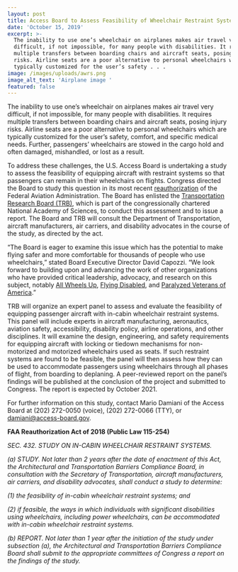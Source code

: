 ```yaml
---
layout: post
title: Access Board to Assess Feasibility of Wheelchair Restraint Systems on Aircraft
date: 'October 15, 2019'
excerpt: >-
  The inability to use one’s wheelchair on airplanes makes air travel very
  difficult, if not impossible, for many people with disabilities. It requires
  multiple transfers between boarding chairs and aircraft seats, posing injury
  risks. Airline seats are a poor alternative to personal wheelchairs which are
  typically customized for the user’s safety . . .
image: /images/uploads/awrs.png
image_alt_text: 'Airplane image '
featured: false
---
```

The inability to use one’s wheelchair on airplanes makes air travel very difficult, if not impossible, for many people with disabilities. It requires multiple transfers between boarding chairs and aircraft seats, posing injury risks. Airline seats are a poor alternative to personal wheelchairs which are typically customized for the user’s safety, comfort, and specific medical needs. Further, passengers’ wheelchairs are stowed in the cargo hold and often damaged, mishandled, or lost as a result.

To address these challenges, the U.S. Access Board is undertaking a study to assess the feasibility of equipping aircraft with restraint systems so that passengers can remain in their wheelchairs on flights. Congress directed the Board to study this question in its most recent [reauthorization](https://www.congress.gov/bill/115th-congress/house-bill/302/text?q=%7B%22search%22%3A%5B%22FAA+Reauthorization%22%5D%7D) of the Federal Aviation Administration. The Board has enlisted the [Transportation Research Board (TRB)](http://www.trb.org/Main/Home.aspx), which is part of the congressionally chartered National Academy of Sciences, to conduct this assessment and to issue a report. The Board and TRB will consult the Department of Transportation, aircraft manufacturers, air carriers, and disability advocates in the course of the study, as directed by the act.

“The Board is eager to examine this issue which has the potential to make flying safer and more comfortable for thousands of people who use wheelchairs,” stated Board Executive Director David Capozzi. “We look forward to building upon and advancing the work of other organizations who have provided critical leadership, advocacy, and research on this subject, notably [All Wheels Up](https://www.allwheelsup.org/), [Flying Disabled](http://flyingdisabled.org.uk/), and [Paralyzed Veterans of America](https://pva.org/).”

TRB will organize an expert panel to assess and evaluate the feasibility of equipping passenger aircraft with in-cabin wheelchair restraint systems. This panel will include experts in aircraft manufacturing, aeronautics, aviation safety, accessibility, disability policy, airline operations, and other disciplines. It will examine the design, engineering, and safety requirements for equipping aircraft with locking or tiedown mechanisms for non-motorized and motorized wheelchairs used as seats. If such restraint systems are found to be feasible, the panel will then assess how they can be used to accommodate passengers using wheelchairs through all phases of flight, from boarding to deplaning. A peer-reviewed report on the panel’s findings will be published at the conclusion of the project and submitted to Congress. The report is expected by October 2021.

For further information on this study, contact Mario Damiani of the Access Board at (202) 272-0050 (voice), (202) 272-0066 (TTY), or[](mailto:damiani@access-board.gov.) [damiani@access-board.gov](mailto:damiani@access-board.gov).


**FAA Reauthorization Act of 2018 (Public Law 115-254)**

*SEC. 432. STUDY ON IN-CABIN WHEELCHAIR RESTRAINT SYSTEMS.*

*(a) STUDY. Not later than 2 years after the date of enactment of this Act, the Architectural and Transportation Barriers Compliance Board, in consultation with the Secretary of Transportation, aircraft manufacturers, air carriers, and disability advocates, shall conduct a study to determine:*

*(1) the feasibility of in-cabin wheelchair restraint systems; and*

*(2) if feasible, the ways in which individuals with significant disabilities using wheelchairs, including power wheelchairs, can be accommodated with in-cabin wheelchair restraint systems.*

*(b) REPORT. Not later than 1 year after the initiation of the study under subsection (a), the Architectural and Transportation Barriers Compliance Board shall submit to the appropriate committees of Congress a report on the findings of the study.*
